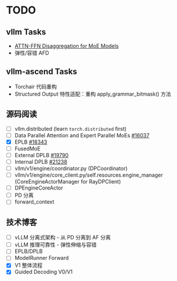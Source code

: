 # TODO

## vllm Tasks

- [ATTN-FFN Disaggregation for MoE Models](https://github.com/vllm-project/vllm/issues/22799)
- 弹性/容错 AFD

## vllm-ascend Tasks

- Torchair 代码重构
- Structured Output 特性适配：重构 apply_grammar_bitmask() 方法

## 源码阅读

- [ ] vllm.distributed (learn `torch.distributed` first)
- [ ] Data Parallel Attention and Expert Parallel MoEs [#16037](https://github.com/vllm-project/vllm/issues/16037)
- [x] EPLB [#18343](https://github.com/vllm-project/vllm/pull/18343)
- [ ] FusedMoE
- [ ] External DPLB [#19790](https://github.com/vllm-project/vllm/pull/19790)
- [ ] Internal DPLB [#21238](https://github.com/vllm-project/vllm/pull/21238)
- [ ] vllm/v1/engine/coordinator.py (DPCoordinator)
- [ ] vllm/v1/engine/core_client.py/self.resources.engine_manager (CoreEngineActorManager for RayDPClient)
- [ ] DPEngineCoreActor
- [ ] PD 分离
- [ ] forward_context

## 技术博客

- [ ] vLLM 分离式架构 - 从 PD 分离到 AF 分离
- [ ] vLLM 推理可靠性 - 弹性伸缩与容错
- [ ] EPLB/DPLB
- [ ] ModelRunner Forward
- [x] V1 整体流程
- [x] Guided Decoding V0/V1
